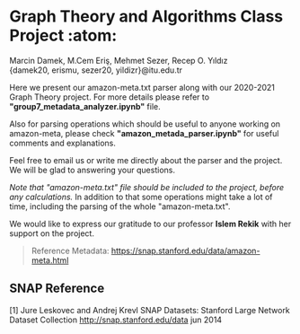 # Graph Theory and Algorithms Class Project :atom:
Marcin Damek, M.Cem Eriş, Mehmet Sezer, Recep O. Yıldız<br>
{damek20, erismu, sezer20, yildizr}@itu.edu.tr

Here we present our amazon-meta.txt parser along with our 2020-2021 Graph Theory project.
For more details please refer to **"group7_metadata_analyzer.ipynb"** file.

Also for parsing operations which should be useful to anyone working on amazon-meta, 
please check **"amazon_metada_parser.ipynb"** for useful comments and explanations.

Feel free to email us or write me directly about the parser and the project. We will be glad to answering your questions.

_Note that "amazon-meta.txt" file should be included to the project, before any calculations._
In addition to that some operations might take a lot of time, including the parsing of the whole "amazon-meta.txt".

We would like to express our gratitude to our professor **Islem Rekik** with her support on the project.

>Reference Metadata: https://snap.stanford.edu/data/amazon-meta.html


## SNAP Reference
<a id="1">[1]</a> 
Jure Leskovec and Andrej Krevl
SNAP Datasets: Stanford Large Network Dataset Collection
http://snap.stanford.edu/data
jun
2014

